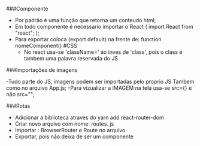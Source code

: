 ###Componente

- Por padrão é uma função que retorna um conteudo html;
- Em todo componente é necessario importar o React ( import React from "react"; );
- Para exportar coloca (export default) na frente de: function nomeComponent()
  #CSS
  - No react usa-se 'className=' ao inves de 'class', pois o class é tambem uma palavra reservada do JS

###Importações de imagens

-Tudo parte do JS, imagens podem ser importadas pelo proprio JS Tambem como no arquivo App.js;
-Para vizualizar a IMAGEM na tela usa-se src={} e não src="";

###Rotas

- Adicionar a biblioteca atraves do yarn add react-router-dom
- Criar novo arquivo com nome: routes. js
- Importar : BrowserRouter e Route no arquivo
- Exportar, pois não deixa de ser um componente
